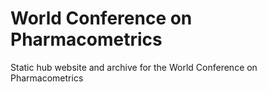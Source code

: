 # World Conference on Pharmacometrics

Static hub website and archive for the World Conference on Pharmacometrics